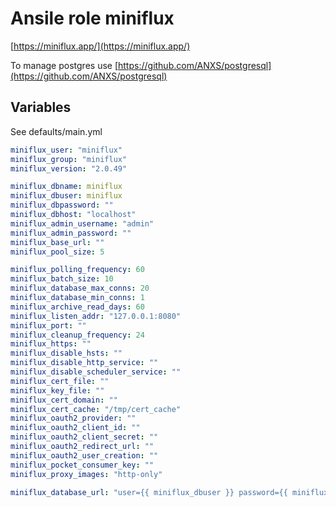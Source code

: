 # Ansile role miniflux

[https://miniflux.app/](https://miniflux.app/)

To manage postgres use [https://github.com/ANXS/postgresql](https://github.com/ANXS/postgresql)

## Variables

See defaults/main.yml

```yml
miniflux_user: "miniflux"
miniflux_group: "miniflux"
miniflux_version: "2.0.49"

miniflux_dbname: miniflux
miniflux_dbuser: miniflux
miniflux_dbpassword: ""
miniflux_dbhost: "localhost"
miniflux_admin_username: "admin"
miniflux_admin_password: ""
miniflux_base_url: ""
miniflux_pool_size: 5

miniflux_polling_frequency: 60
miniflux_batch_size: 10
miniflux_database_max_conns: 20
miniflux_database_min_conns: 1
miniflux_archive_read_days: 60
miniflux_listen_addr: "127.0.0.1:8080"
miniflux_port: ""
miniflux_cleanup_frequency: 24
miniflux_https: ""
miniflux_disable_hsts: ""
miniflux_disable_http_service: ""
miniflux_disable_scheduler_service: ""
miniflux_cert_file: ""
miniflux_key_file: ""
miniflux_cert_domain: ""
miniflux_cert_cache: "/tmp/cert_cache"
miniflux_oauth2_provider: ""
miniflux_oauth2_client_id: ""
miniflux_oauth2_client_secret: ""
miniflux_oauth2_redirect_url: ""
miniflux_oauth2_user_creation: ""
miniflux_pocket_consumer_key: ""
miniflux_proxy_images: "http-only"

miniflux_database_url: "user={{ miniflux_dbuser }} password={{ miniflux_dbpassword }} host={{miniflux_dbhost}} dbname={{ miniflux_dbname }} sslmode=disable"
```
